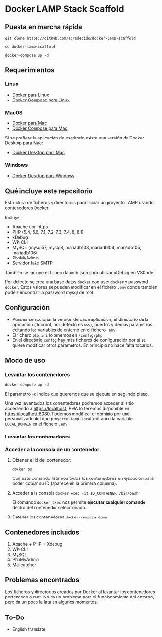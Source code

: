 # Docker LAMP Stack Scaffold

## Puesta en marcha rápida

```git clone https://github.com/agradecido/docker-lamp-scaffold```

```cd docker-lamp-scaffold```

```docker-compose up -d```

## Requerimientos

### Linux

- [Docker para Linux](https://docs.docker.com/engine/install/ubuntu/)
- [Docker Compose para Linux](https://docs.docker.com/compose/install/linux/)

### MacOS

- [Docker para Mac](https://docs.docker.com/engine/install/)
- [Docker Compose para Mac](https://docs.docker.com/desktop/install/mac-install/)

Si se prefiere la aplicación de escritorio existe una versión de Docker Desktop para Mac:

- [Docker Desktop para Mac](https://docs.docker.com/desktop/install/mac-install/)

### Windows

- [Docker Desktop para Windows](https://docs.docker.com/desktop/install/windows-install/)

## Qué incluye este repositorio

Estructura de ficheros y directorios para iniciar un proyecto LAMP usando contenedores Docker.

Incluye:

- Apache con https
- PHP (5.4, 5.6, 7.1, 7.2, 7.3, 7.4, 8, 8.1)
- xDebug
- WP-CLI
- MySQL (mysql57, mysql8, mariadb103, mariadb104, mariadb105, mariadb106)
- PhpMyAdmin
- Servidor fake SMTP

También se incluye el fichero launch.json para utilizar xDebug en VSCode.

Por defecto se crea una base datos ```docker``` con user ```docker``` y password ```docker```. Estos valores se pueden modificar en el fichero ```.env``` donde también podéis encontrar la password mysql de root.

## Configuración

- Puedes seleccionar la versión de cada aplicación, el directorio de la aplicación (docroot, por defecto es ```www```), puertos y demás parámetros editando las variables de entorno en el fichero ```.env```
- El fichero ```php.ini``` lo tenemos en ```/config/php```
- En el directorio ```config``` hay más ficheros de configuración por si se quiere modificar otros parámetros. En principio no hace falta tocarlos.

## Modo de uso

### Levantar los contenedores

```docker-compose up -d```

El parámetro -d indica que queremos que se ejecute en segundo plano.

Una vez levantados los conentedores podremos acceder al sitio accediendo a <https://localhost>, PMA lo tenemos disponible en <https://localhost:8080>. Podemos modificar el dominio por uno personalizado del tipo ```proyecto-lamp.local``` editando la variable ```LOCAL_DOMAIN``` en el fichero ```.env```


### Levantar los contenedores

### Acceder a la consola de un contenedor

1. Obtener el id del contenedor:

    ```docker ps```

    Con este comando listamos todos los contenedores en ejecución para poder copiar su ID (aparece en la primera columna).

2. Acceder a la consola
    ```docker exec -it ID_CONTAINER /bin/bash```

    El comando ```docker exec``` nos permite **ejecutar cualquier comando** dentro del contenedor seleccionado.

3. Detener los contenedores
    ```docker-compose down```

## Contenedores incluidos

1. Apache + PHP + Xdebug
2. WP-CLI
3. MySQL
4. PhpMyAdmin
5. Mailcatcher

## Problemas encontrados

Los ficheros y directorios creados por Docker al levantar los contenedores pertenecen a root. No es un problema para el funcionamiento del entorno, pero da un poco la lata en algunos momentos.

## To-Do

- English translate

